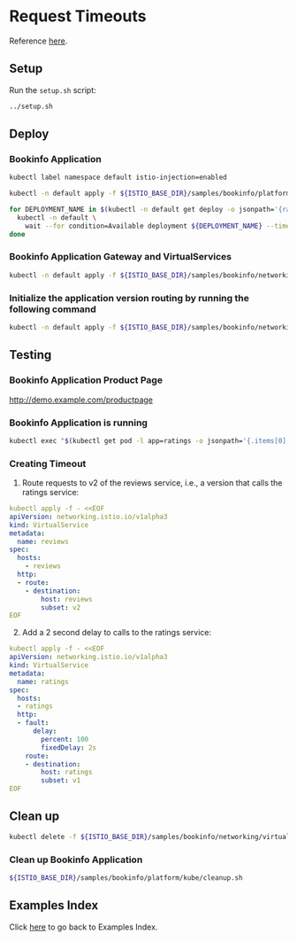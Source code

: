 # Request Timeouts

Reference [here](https://istio.io/latest/docs/tasks/traffic-management/request-timeouts/).

## Setup

Run the ```setup.sh``` script:

```bash
../setup.sh
```

## Deploy

### Bookinfo Application

```bash
kubectl label namespace default istio-injection=enabled

kubectl -n default apply -f ${ISTIO_BASE_DIR}/samples/bookinfo/platform/kube/bookinfo.yaml

for DEPLOYMENT_NAME in $(kubectl -n default get deploy -o jsonpath='{range .items[*].metadata}{.name}{"\n"}{end}'); do
  kubectl -n default \
    wait --for condition=Available deployment ${DEPLOYMENT_NAME} --timeout=60s
done
```

### Bookinfo Application Gateway and VirtualServices

```bash
kubectl -n default apply -f ${ISTIO_BASE_DIR}/samples/bookinfo/networking/bookinfo-gateway.yaml
```

### Initialize the application version routing by running the following command

```bash
kubectl -n default apply -f ${ISTIO_BASE_DIR}/samples/bookinfo/networking/virtual-service-all-v1.yaml
```

## Testing

### Bookinfo Application Product Page

http://demo.example.com/productpage

### Bookinfo Application is running

```bash
kubectl exec "$(kubectl get pod -l app=ratings -o jsonpath='{.items[0].metadata.name}')" -c ratings -- curl productpage:9080/productpage | grep -o "<title>.*</title>"
```

### Creating Timeout

1. Route requests to v2 of the reviews service, i.e., a version that calls the ratings service:

```yaml
kubectl apply -f - <<EOF
apiVersion: networking.istio.io/v1alpha3
kind: VirtualService
metadata:
  name: reviews
spec:
  hosts:
    - reviews
  http:
  - route:
    - destination:
        host: reviews
        subset: v2
EOF
```

2. Add a 2 second delay to calls to the ratings service:

```yaml
kubectl apply -f - <<EOF
apiVersion: networking.istio.io/v1alpha3
kind: VirtualService
metadata:
  name: ratings
spec:
  hosts:
  - ratings
  http:
  - fault:
      delay:
        percent: 100
        fixedDelay: 2s
    route:
    - destination:
        host: ratings
        subset: v1
EOF
```

## Clean up

```bash
kubectl delete -f ${ISTIO_BASE_DIR}/samples/bookinfo/networking/virtual-service-all-v1.yaml

```

### Clean up Bookinfo Application

```bash
${ISTIO_BASE_DIR}/samples/bookinfo/platform/kube/cleanup.sh
```

## Examples Index

Click [here](../README.md) to go back to Examples Index.
